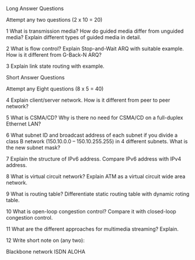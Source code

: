 Long Answer Questions

Attempt any two questions (2 x 10 = 20)

1
What is transmission media? How do guided media differ from unguided media? Explain different types of guided media in detail.

2
What is flow control? Explain Stop-and-Wait ARQ with suitable example. How is it different from G-Back-N ARQ?

3
Explain link state routing with example.

Short Answer Questions

Attempt any Eight questions (8 x 5 = 40)

4
Explain client/server network. How is it different from peer to peer network?

5
What is CSMA/CD? Why is there no need for CSMA/CD on a full-duplex Ethernet LAN?

6
What subnet ID and broadcast address of each subnet if you divide a class B network (150.10.0.0 – 150.10.255.255) in 4 different subnets. What is the new subnet mask?

7
Explain the structure of IPv6 address. Compare IPv6 address with IPv4 address.

8
What is virtual circuit network? Explain ATM as a virtual circuit wide area network.

9
What is routing table? Differentiate static routing table with dynamic roting table.

10
What is open-loop congestion control? Compare it with closed-loop congestion control.

11
What are the different approaches for multimedia streaming? Explain.

12
Write short note on (any two):

Blackbone network
ISDN
ALOHA
